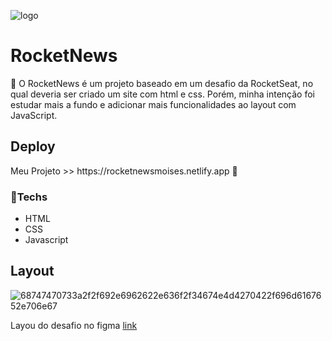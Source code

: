 ![logo](https://user-images.githubusercontent.com/116123006/216226308-9890f6c8-b4f5-4b96-bb99-618310a77f2c.svg)

<h1>RocketNews</h1>
🚀 O RocketNews é um projeto baseado em um desafio da RocketSeat, no qual deveria ser criado um site com html e css. Porém, minha intenção foi estudar mais a fundo e adicionar mais funcionalidades ao layout com JavaScript.

<h2>Deploy</h2>
Meu Projeto >> https://rocketnewsmoises.netlify.app 🚀
<h3>🚀Techs</h3>

+ HTML
+ CSS
+ Javascript

<h2>Layout</h2>

![68747470733a2f2f692e6962622e636f2f34674e4d4270422f696d6167652e706e67](https://user-images.githubusercontent.com/116123006/216228604-4a1eb9ff-68f8-4d19-93c1-25f968fcee2b.png)

Layou do desafio no figma [link](https://www.figma.com/file/JTkC62tX6xO17kj9TDGvZF/DD-%2F-RocketNews-(Copy)?t=TM0Qw7GWpnZ4mG38-0)
